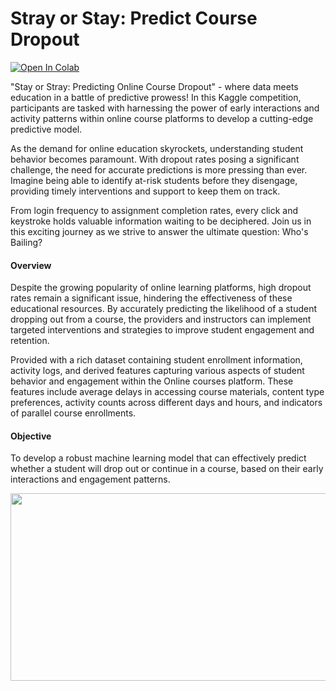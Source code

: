# Stray or Stay: Predict Course Dropout

[![Open In Colab](https://colab.research.google.com/assets/colab-badge.svg)](https://colab.research.google.com/drive/1fMFAAJB2BN2qu6Fw-YH4PBn8eWjYkrtB?usp=sharing)

"Stay or Stray: Predicting Online Course Dropout" - where data meets education in a battle of predictive prowess! In this Kaggle competition, participants are tasked with harnessing the power of early interactions and activity patterns within online course platforms to develop a cutting-edge predictive model.

As the demand for online education skyrockets, understanding student behavior becomes paramount. With dropout rates posing a significant challenge, the need for accurate predictions is more pressing than ever. Imagine being able to identify at-risk students before they disengage, providing timely interventions and support to keep them on track.

From login frequency to assignment completion rates, every click and keystroke holds valuable information waiting to be deciphered. Join us in this exciting journey as we strive to answer the ultimate question: Who's Bailing?

#### Overview

Despite the growing popularity of online learning platforms, high dropout rates remain a significant issue, hindering the effectiveness of these educational resources. By accurately predicting the likelihood of a student dropping out from a course, the providers and instructors can implement targeted interventions and strategies to improve student engagement and retention.

Provided with a rich dataset containing student enrollment information, activity logs, and derived features capturing various aspects of student behavior and engagement within the Online courses platform. These features include average delays in accessing course materials, content type preferences, activity counts across different days and hours, and indicators of parallel course enrollments.

#### Objective
To develop a robust machine learning model that can effectively predict whether a student will drop out or continue in a course, based on their early interactions and engagement patterns. 

<img src="https://media.istockphoto.com/id/1434947628/video/animated-internet-user-character.jpg?s=640x640&k=20&c=9Fq_bF0JaX-KM6YGPpH3cc0iP_S23tw1NE7vin9GfSg=" width = 600 height = 300 />
